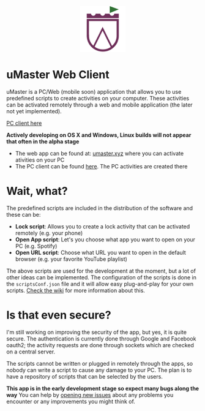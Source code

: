 <p align="center">
  <img src="https://raw.githubusercontent.com/razvanilin/umaster-client/master/client/app/images/logo-color.png" width="120"/>
</p>

# uMaster Web Client
uMaster is a PC/Web (mobile soon) application that allows you to use predefined scripts to create activities on your computer. These activities can be activated remotely through a web and mobile application (the later not yet implemented).

[PC client here](https://github.com/razvanilin/umaster-client)

**Actively developing on OS X and Windows, Linux builds will not appear that often in the alpha stage**

* The web app can be found at: [umaster.xyz](umaster.xyz) where you can activate ativities on your PC
* The PC client can be found [here](https://github.com/razvanilin/umaster-client/releases). The PC activities are created there


# Wait, what?
The predefined scripts are included in the distribution of the software and these can be:

* **Lock script**: Allows you to create a lock activity that can be activated remotely (e.g. your phone)
* **Open App script**: Let's you choose what app you want to open on your PC (e.g. Spotify)
* **Open URL script**: Choose what URL you want to open in the default browser (e.g. your favorite YouTube playlist)

The above scripts are used for the development at the moment, but a lot of other ideas can be implemented. The configuration of the scripts is done in the `scriptsConf.json` file and it will allow easy plug-and-play for your own scripts. [Check the wiki](https://github.com/razvanilin/uMaster/wiki/Register-activities) for more information about this.

# Is that even secure?
I'm still working on improving the security of the app, but yes, it is quite secure. The authentication is currently done through Google and Facebook oauth2; the activity requests are done through sockets which are checked on a central server.

The scripts cannot be written or plugged in remotely through the apps, so nobody can write a script to cause any damage to your PC. The plan is to have a repository of scripts that can be selected by the users.

**This app is in the early development stage so expect many bugs along the way**
You can help by [opening new issues](https://github.com/razvanilin/umaster-web/issues) about any problems you encounter or any improvements you might think of.
